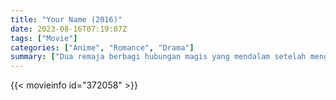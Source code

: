 ```yaml
---
title: "Your Name (2016)"
date: 2023-08-16T07:19:07Z
tags: ["Movie"]
categories: ["Anime", "Romance", "Drama"]
summary: ["Dua remaja berbagi hubungan magis yang mendalam setelah mengetahui bahwa mereka bertukar tubuh. Segalanya menjadi lebih rumit ketika laki-laki dan perempuan itu memutuskan untuk bertemu langsung."]
---
```




<mux-player stream-type="on-demand"
src="https://kp3d-my.sharepoint.com/personal/ryoo_kp3d_onmicrosoft_com/_layouts/15/download.aspx?share=ETAWERypYIJCpPvU2nlgl3oBjN_WKDsqPe6psE5C4veeHw" prefer-playback="mse" controls>

</mux-player>


{{< movieinfo id="372058" >}}

<script src="https://cdn.jsdelivr.net/npm/@mux/mux-player"></script>

<script type="application/ld+json ">
{
"@context": "https://schema.org/",
"@type": "VideoObject",
"name": "Your Name",
"contentUrl": "https://stream.mux.com/i3900cy01Icjypho3z01rSilkK1JTWNCr00PYeogUzjAcsI.m3u8",
"thumbnailUrl": "https://www.themoviedb.org/t/p/original/qg0P94wHVrrozZkxfcXx0w5fHl.jpg?width=314&fit_mode=preserve&time=25",
"uploadDate": "2023-08-16T07:19:07Z",
}

</script>